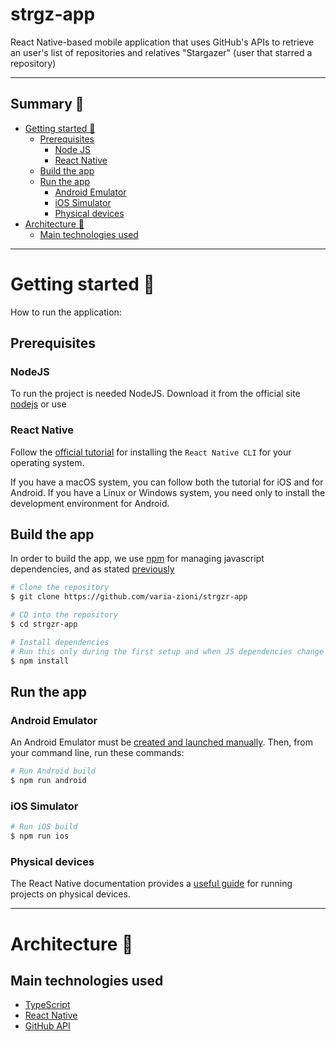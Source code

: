 # strgz-app

React Native-based mobile application that uses GitHub's APIs to retrieve an user's list of repositories and relatives "Stargazer" (user that starred a repository) 

---
## Summary 📖

- [Getting started 🚀](#getting-started-🚀)
    * [Prerequisites](#prerequisites)
        + [Node JS](#nodejs)
        + [React Native](#react-native)
    * [Build the app](#build-the-app)
    * [Run the app](#run-the-app)
        + [Android Emulator](#android-emulator)
        + [iOS Simulator](#ios-simulator)
        + [Physical devices](#physical-devices)
- [Architecture 🗼](#architecture-🗼)
    * [Main technologies used](#main-technologies-used)

---

# Getting started 🚀

How to run the application:

## Prerequisites

### NodeJS
To run the project is needed NodeJS.
Download it from the official site [nodejs](https://nodejs.org/en/download) or use 

### React Native
Follow the [official tutorial](https://reactnative.dev/docs/environment-setup?guide=native) for installing the `React Native CLI` for your operating system.

If you have a macOS system, you can follow both the tutorial for iOS and for Android. If you have a Linux or Windows system, you need only to install the development environment for Android.

## Build the app
In order to build the app, we use [npm](https://www.npmjs.com/) for managing javascript dependencies, and as stated [previously](#nodeJS)
```bash
# Clone the repository
$ git clone https://github.com/varia-zioni/strgzr-app

# CD into the repository
$ cd strgzr-app

# Install dependencies 
# Run this only during the first setup and when JS dependencies change
$ npm install
```

## Run the app
### Android Emulator
An Android Emulator must be [created and launched manually](https://developer.android.com/studio/run/managing-avds).
Then, from your command line, run these commands:
```bash
# Run Android build
$ npm run android
```
### iOS Simulator
```bash
# Run iOS build
$ npm run ios
```
### Physical devices
The React Native documentation provides a [useful guide](https://reactnative.dev/docs/running-on-device) for running projects on physical devices.

---

# Architecture 🗼
## Main technologies used

* [TypeScript](https://www.typescriptlang.org/)
* [React Native](https://facebook.github.io/react-native)
* [GitHub API](https://docs.github.com/en/rest)